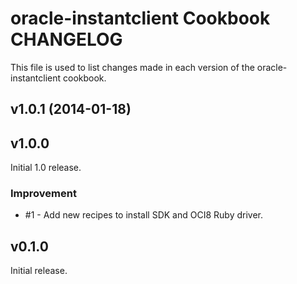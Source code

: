 oracle-instantclient Cookbook CHANGELOG
======================
This file is used to list changes made in each version of the oracle-instantclient cookbook.

v1.0.1 (2014-01-18)
-------------------


v1.0.0
-------------------
Initial 1.0 release.

### Improvement
- #1 - Add new recipes to install SDK and OCI8 Ruby driver.

v0.1.0
-------------------
Initial release.
